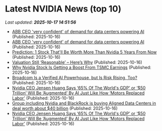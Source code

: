 # Latest NVIDIA News (top 10)
_Last updated: **2025-10-17 14:51:56**_

- [ABB CEO 'very confident' of demand for data centers powering AI](https://finance.yahoo.com/news/abb-ceo-very-confident-demand-144809828.html) (Published: 2025-10-16)
- [ABB CEO 'very confident' of demand for data centers powering AI](https://www.channelnewsasia.com/business/abb-ceo-very-confident-demand-data-centers-powering-ai-5407066) (Published: 2025-10-16)
- [Prediction: 1 Stock That'll Be Worth More Than Nvidia 5 Years From Now](https://biztoc.com/x/a9c032a5a8bf42ef) (Published: 2025-10-16)
- [Valuation Still ‘Reasonable’ – Here’s Why](https://biztoc.com/x/e497ea6c19cfedb9) (Published: 2025-10-16)
- [Why Nvidia Stock Is Getting a Boost From TSMC Earnings](https://biztoc.com/x/d512c64a65cbe5d2) (Published: 2025-10-16)
- [Broadcom Is a Verified AI Powerhouse, but Is Risk Rising, Too?](https://biztoc.com/x/6fcfd7025c698496) (Published: 2025-10-16)
- [Nvidia CEO Jensen Huang Says ‘65% Of The World's GDP’ or ‘$50 Trillion’ Will Be ‘Augmented’ By AI Just Like How ‘Motors Replaced Labor’](https://biztoc.com/x/bbd5d6e0f8442d39) (Published: 2025-10-16)
- [Group including Nvidia and BlackRock is buying Aligned Data Centers in deal worth about $40 billion](https://biztoc.com/x/0e6ddb913c6f8591) (Published: 2025-10-16)
- [Nvidia CEO Jensen Huang Says ‘65% Of The World's GDP’ or ‘$50 Trillion’ Will Be ‘Augmented’ By AI Just Like How ‘Motors Replaced Labor’](https://consent.yahoo.com/v2/collectConsent?sessionId=1_cc-session_0185957b-9a4f-4857-b69d-1ae5e343d6f1) (Published: 2025-10-16)
